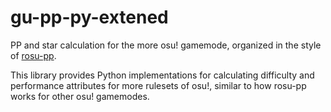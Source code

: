 # gu-pp-py-extened

PP and star calculation for the more osu! gamemode, organized in the style of [rosu-pp](https://github.com/MaxOhn/rosu-pp).

This library provides Python implementations for calculating difficulty and performance attributes for more rulesets of osu!, similar to how rosu-pp works for other osu! gamemodes.
